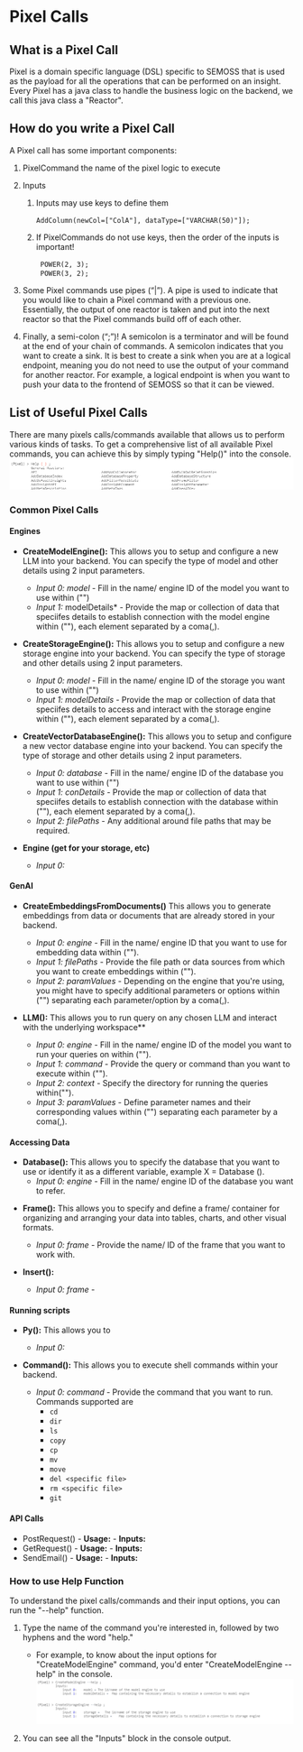 # Pixel Calls

## What is a Pixel Call
Pixel is a domain specific language (DSL) specific to SEMOSS that is used as the payload for all the operations that can be performed on an insight. Every Pixel has a java class to handle the business logic on the backend, we call this java class a "Reactor".

## How do you write a Pixel Call
A Pixel call has some important components:
1. PixelCommand the name of the pixel logic to execute
2. Inputs
    1. Inputs may use keys to define them
        ```
        AddColumn(newCol=["ColA"], dataType=["VARCHAR(50)"]);
        ```
    2. If PixelCommands do not use keys, then the order of the inputs is important!
       ```
        POWER(2, 3);
        POWER(3, 2);
        ```
3.  Some Pixel commands use pipes (“|”). A pipe is used to indicate that you would like to chain a Pixel command with a previous one. Essentially, the output of one reactor is taken and put into the next reactor so that the Pixel commands build off of each other.

4.  Finally, a semi-colon (“;”)! A semicolon is a terminator and will be found at the end of your chain of commands. A semicolon indicates that you want to create a sink. It is best to create a sink when you are at a logical endpoint, meaning you do not need to use the output of your command for another reactor. For example, a logical endpoint is when you want to push your data to the frontend of SEMOSS so that it can be viewed.

<!-- create a sink, sorry if I'm misinterpreting. I wouldn't over explain this just say a (;) means it is the end of the chain of commands-->

## List of Useful Pixel Calls 
There are many pixels calls/commands available that allows us to perform various kinds of tasks. To get a comprehensive list of all available Pixel commands, you can achieve this by simply typing "Help()" into the console. 
![Help](images/PixelCall/Help1.PNG)

### Common Pixel Calls
#### Engines

<!-- Overall Sample Pixels would be great, the create ones we don't necessarily need for everyone just the one i provided on ln 38 should be good -->

* **CreateModelEngine():** This allows you to setup and configure a new LLM into your backend. You can specify the type of model and other details using 2 input parameters.
    - *Input 0: model* - Fill in the name/ engine ID of the model you want to use within ("")
    - *Input 1:* modelDetails* - Provide the map or collection of data that speciifes details to establish connection with the model engine within (""), each element separated by a coma(,).

    <!-- Sample: CreateModelEngine(model=["NEW WIZARD"], modelDetails=[{}])-->

* **CreateStorageEngine():** This allows you to setup and configure a new storage engine into your backend. You can specify the type of storage and other details using 2 input parameters.
    - *Input 0: model* - Fill in the name/ engine ID of the storage you want to use within ("")
    - *Input 1: modelDetails* - Provide the map or collection of data that speciifes details to access and interact with the storage engine within (""), each element separated by a coma(,).

* **CreateVectorDatabaseEngine():** This allows you to setup and configure a new vector database engine into your backend. You can specify the type of storage and other details using 2 input parameters.
    - *Input 0: database* - Fill in the name/ engine ID of the database you want to use within ("")
    - *Input 1: conDetails* - Provide the map or collection of data that speciifes details to establish connection with the database within (""), each element separated by a coma(,).
    - *Input 2: filePaths* - Any additional around file paths that may be required.

* **Engine (get for your storage, etc)**
    - *Input 0:*
    <!-- Is this an actual Reactor at the moment, I know Database() is which I'd assume Engine would be the same way but not built out yet -->

#### GenAI
* **CreateEmbeddingsFromDocuments()** This allows you to generate embeddings from data or documents that are already stored in your backend. 
    - *Input 0: engine* - Fill in the name/ engine ID that you want to use for embedding data within ("").
    - *Input 1: filePaths* - Provide the file path or data sources from which you want to create embeddings within (""). 
    - *Input 2: paramValues* - Depending on the engine that you're using, you might have to specify additional parameters or options within ("") separating each parameter/option by a coma(,).

* **LLM():** This allows you to run query on any chosen LLM and interact with the underlying workspace**
    - *Input 0: engine* - Fill in the name/ engine ID of the model you want to run your queries on within ("").
    - *Input 1: command* - Provide the query or command than you want to execute within ("").
    - *Input 2: context* - Specify the directory for running the queries within("").
    - *Input 3: paramValues* - Define parameter names and their corresponding values within ("") separating each parameter by a coma(,).

<!-- For the general GEN AI pixel calls a sample pixel call i think would be important for each one of these.  Since we are transitioning to these guys with the -->

#### Accessing Data

* **Database():** This allows you to specify the database that you want to use or identify it as a different variable, example X = Database ().
    - *Input 0: engine* - Fill in the name/ engine ID of the database you want to refer.

<!-- Currently I'm seeing this being done as: Database(database=[""]) -->

* **Frame():** This allows you to specify and define a frame/ container for organizing and arranging your data into tables, charts, and other visual formats.
    - *Input 0: frame* - Provide the name/ ID of the frame that you want to work with.

* **Insert():**
    - *Input 0: frame* - 

    <!-- Inputs are different -->

#### Running scripts
* **Py():** This allows you to
    - *Input 0:*

* **Command():** This allows you to execute shell commands within your backend.
    - *Input 0: command* - Provide the command that you want to run. Commands supported are
        - `cd`
        - `dir`
        - `ls`
        - `copy`
        - `cp`
        - `mv`
        - `move`
        - `del <specific file>`
        - `rm <specific file>`
        - `git`

#### API Calls
* PostRequest()
        - **Usage:**
        - **Inputs:**
* GetRequest()
        - **Usage:**
        - **Inputs:**
* SendEmail()
        - **Usage:**
        - **Inputs:**
  
### How to use Help Function
To understand the pixel calls/commands and their input options, you can run the "--help" function. 
1. Type the name of the command you're interested in, followed by two hyphens and the word "help." 
    - For example, to know about the input options for "CreateModelEngine" command, you'd enter "CreateModelEngine --help" in the console.
![Help1](images/PixelCall/help2.png)

2. You can see all the "Inputs" block in the console output.

<!-- ^^ Let me know if you need a hand accessing this for the other pixel calls you do not know inputs to ^^ -->

